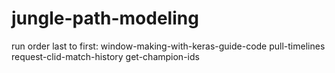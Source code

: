 # jungle-path-modeling

run order last to first:
window-making-with-keras-guide-code
pull-timelines
request-clid-match-history
get-champion-ids